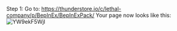 Step 1:
  Go to: https://thunderstore.io/c/lethal-company/p/BepInEx/BepInExPack/
  Your page now looks like this:![YW9ekF5WjI](https://github.com/flippedgoober/Modding-Tutorial/assets/153241240/e04e6ed9-5a1e-4652-9522-93641807c797)
